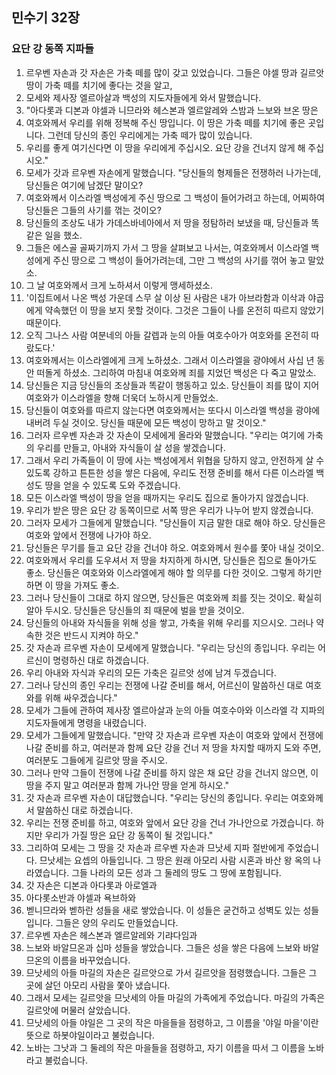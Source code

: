 ## 민수기 32장

### 요단 강 동쪽 지파들
1. 르우벤 자손과 갓 자손은 가축 떼를 많이 갖고 있었습니다. 그들은 야셀 땅과 길르앗 땅이 가축 떼를 치기에 좋다는 것을 알고,
2. 모세와 제사장 엘르아살과 백성의 지도자들에게 와서 말했습니다.
3. "아다롯과 디본과 야셀과 니므라와 헤스본과 엘르알레와 스밤과 느보와 브온 땅은
4. 여호와께서 우리를 위해 정복해 주신 땅입니다. 이 땅은 가축 떼를 치기에 좋은 곳입니다. 그런데 당신의 종인 우리에게는 가축 떼가 많이 있습니다.
5. 우리를 좋게 여기신다면 이 땅을 우리에게 주십시오. 요단 강을 건너지 않게 해 주십시오."
6. 모세가 갓과 르우벤 자손에게 말했습니다. "당신들의 형제들은 전쟁하러 나가는데, 당신들은 여기에 남겠단 말이오?
7. 여호와께서 이스라엘 백성에게 주신 땅으로 그 백성이 들어가려고 하는데, 어찌하여 당신들은 그들의 사기를 꺾는 것이오?
8. 당신들의 조상도 내가 가데스바네아에서 저 땅을 정탐하러 보냈을 때, 당신들과 똑같은 일을 했소.
9. 그들은 에스골 골짜기까지 가서 그 땅을 살펴보고 나서는, 여호와께서 이스라엘 백성에게 주신 땅으로 그 백성이 들어가려는데, 그만 그 백성의 사기를 꺾어 놓고 말았소.
10. 그 날 여호와께서 크게 노하셔서 이렇게 맹세하셨소.
11. '이집트에서 나온 백성 가운데 스무 살 이상 된 사람은 내가 아브라함과 이삭과 야곱에게 약속했던 이 땅을 보지 못할 것이다. 그것은 그들이 나를 온전히 따르지 않았기 때문이다.
12. 오직 그나스 사람 여분네의 아들 갈렙과 눈의 아들 여호수아가 여호와를 온전히 따랐도다.'
13. 여호와께서는 이스라엘에게 크게 노하셨소. 그래서 이스라엘을 광야에서 사십 년 동안 떠돌게 하셨소. 그리하여 마침내 여호와께 죄를 지었던 백성은 다 죽고 말았소.
14. 당신들은 지금 당신들의 조상들과 똑같이 행동하고 있소. 당신들이 죄를 많이 지어 여호와가 이스라엘을 향해 더욱더 노하시게 만들었소.
15. 당신들이 여호와를 따르지 않는다면 여호와께서는 또다시 이스라엘 백성을 광야에 내버려 두실 것이오. 당신들 때문에 모든 백성이 망하고 말 것이오."
16. 그러자 르우벤 자손과 갓 자손이 모세에게 올라와 말했습니다. "우리는 여기에 가축의 우리를 만들고, 아내와 자식들이 살 성을 쌓겠습니다.
17. 그래서 우리 가족들이 이 땅에 사는 백성에게서 위협을 당하지 않고, 안전하게 살 수 있도록 강하고 튼튼한 성을 쌓은 다음에, 우리도 전쟁 준비를 해서 다른 이스라엘 백성도 땅을 얻을 수 있도록 도와 주겠습니다.
18. 모든 이스라엘 백성이 땅을 얻을 때까지는 우리도 집으로 돌아가지 않겠습니다.
19. 우리가 받은 땅은 요단 강 동쪽이므로 서쪽 땅은 우리가 나누어 받지 않겠습니다.
20. 그러자 모세가 그들에게 말했습니다. "당신들이 지금 말한 대로 해야 하오. 당신들은 여호와 앞에서 전쟁에 나가야 하오.
21. 당신들은 무기를 들고 요단 강을 건너야 하오. 여호와께서 원수를 쫓아 내실 것이오.
22. 여호와께서 우리를 도우셔서 저 땅을 차지하게 하시면, 당신들은 집으로 돌아가도 좋소. 당신들은 여호와와 이스라엘에게 해야 할 의무를 다한 것이오. 그렇게 하기만 하면 이 땅을 가져도 좋소.
23. 그러나 당신들이 그대로 하지 않으면, 당신들은 여호와께 죄를 짓는 것이오. 확실히 알아 두시오. 당신들은 당신들의 죄 때문에 벌을 받을 것이오.
24. 당신들의 아내와 자식들을 위해 성을 쌓고, 가축을 위해 우리를 지으시오. 그러나 약속한 것은 반드시 지켜야 하오."
25. 갓 자손과 르우벤 자손이 모세에게 말했습니다. "우리는 당신의 종입니다. 우리는 어르신이 명령하신 대로 하겠습니다.
26. 우리 아내와 자식과 우리의 모든 가축은 길르앗 성에 남겨 두겠습니다.
27. 그러나 당신의 종인 우리는 전쟁에 나갈 준비를 해서, 어르신이 말씀하신 대로 여호와를 위해 싸우겠습니다."
28. 모세가 그들에 관하여 제사장 엘르아살과 눈의 아들 여호수아와 이스라엘 각 지파의 지도자들에게 명령을 내렸습니다.
29. 모세가 그들에게 말했습니다. "만약 갓 자손과 르우벤 자손이 여호와 앞에서 전쟁에 나갈 준비를 하고, 여러분과 함께 요단 강을 건너 저 땅을 차지할 때까지 도와 주면, 여러분도 그들에게 길르앗 땅을 주시오.
30. 그러나 만약 그들이 전쟁에 나갈 준비를 하지 않은 채 요단 강을 건너지 않으면, 이 땅을 주지 말고 여러분과 함께 가나안 땅을 얻게 하시오."
31. 갓 자손과 르우벤 자손이 대답했습니다. "우리는 당신의 종입니다. 우리는 여호와께서 말씀하신 대로 하겠습니다.
32. 우리는 전쟁 준비를 하고, 여호와 앞에서 요단 강을 건너 가나안으로 가겠습니다. 하지만 우리가 가질 땅은 요단 강 동쪽이 될 것입니다."
33. 그리하여 모세는 그 땅을 갓 자손과 르우벤 자손과 므낫세 지파 절반에게 주었습니다. 므낫세는 요셉의 아들입니다. 그 땅은 원래 아모리 사람 시혼과 바산 왕 옥의 나라였습니다. 그들 나라의 모든 성과 그 둘레의 땅도 그 땅에 포함됩니다.
34. 갓 자손은 디본과 아다롯과 아로엘과
35. 아다롯소반과 야셀과 욕브하와
36. 벧니므라와 벧하란 성들을 새로 쌓았습니다. 이 성들은 굳건하고 성벽도 있는 성들입니다. 그들은 양의 우리도 만들었습니다.
37. 르우벤 자손은 헤스본과 엘르알레와 기랴다임과
38. 느보와 바알므온과 십마 성들을 쌓았습니다. 그들은 성을 쌓은 다음에 느보와 바알므온의 이름을 바꾸었습니다.
39. 므낫세의 아들 마길의 자손은 길르앗으로 가서 길르앗을 점령했습니다. 그들은 그 곳에 살던 아모리 사람을 쫓아 냈습니다.
40. 그래서 모세는 길르앗을 므낫세의 아들 마길의 가족에게 주었습니다. 마길의 가족은 길르앗에 머물러 살았습니다.
41. 므낫세의 아들 야일은 그 곳의 작은 마을들을 점령하고, 그 이름을 '야일 마을'이란 뜻으로 하봇야일이라고 불렀습니다.
42. 노바는 그낫과 그 둘레의 작은 마을들을 점령하고, 자기 이름을 따서 그 이름을 노바라고 불렀습니다.